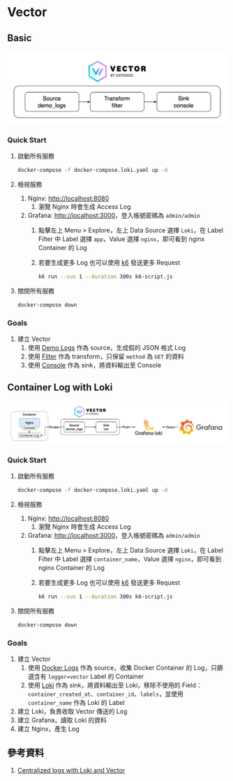 # Vector

## Basic

![Architecture](./arch-basic.png)

### Quick Start

1. 啟動所有服務

    ```bash
    docker-compose -f docker-compose.loki.yaml up -d
    ```

2. 檢視服務
   1. Nginx: [http://localhost:8080](http://localhost:8080)
      1. 瀏覽 Nginx 時會生成 Access Log
   2. Grafana: [http://localhost:3000](http://localhost:3000)，登入帳號密碼為 `admin/admin`
      1. 點擊左上 Menu > Explore，左上 Data Source 選擇 `Loki`，在 Label Filter 中 Label 選擇 `app`，Value 選擇 `nginx`，即可看到 nginx Container 的 Log
      2. 若要生成更多 Log 也可以使用 [k6](https://k6.io/) 發送更多 Request

            ```bash
            k6 run --vus 1 --duration 300s k6-script.js
            ```

3. 關閉所有服務

    ```bash
    docker-compose down
    ```

### Goals

1. 建立 Vector
   1. 使用 [Demo Logs](https://vector.dev/docs/reference/configuration/sources/demo_logs/) 作為 source，生成假的 JSON 格式 Log
   2. 使用 [Filter](https://vector.dev/docs/reference/configuration/transforms/filter/) 作為 transform，只保留 `method` 為 `GET` 的資料
   3. 使用 [Console](https://vector.dev/docs/reference/configuration/sinks/console/) 作為 sink，將資料輸出至 Console

## Container Log with Loki

![Architecture](./arch-loki.png)

### Quick Start

1. 啟動所有服務

    ```bash
    docker-compose -f docker-compose.loki.yaml up -d
    ```

2. 檢視服務
   1. Nginx: [http://localhost:8080](http://localhost:8080)
      1. 瀏覽 Nginx 時會生成 Access Log
   2. Grafana: [http://localhost:3000](http://localhost:3000)，登入帳號密碼為 `admin/admin`
      1. 點擊左上 Menu > Explore，左上 Data Source 選擇 `Loki`，在 Label Filter 中 Label 選擇 `container_name`，Value 選擇 `nginx`，即可看到 nginx Container 的 Log
      2. 若要生成更多 Log 也可以使用 [k6](https://k6.io/) 發送更多 Request

            ```bash
            k6 run --vus 1 --duration 300s k6-script.js
            ```

3. 關閉所有服務

    ```bash
    docker-compose down
    ```

### Goals

1. 建立 Vector
   1. 使用 [Docker Logs](https://vector.dev/docs/reference/configuration/sources/docker_logs/) 作為 source，收集 Docker Container 的 Log，只篩選含有 `logger=vector` Label 的 Container
   2. 使用 [Loki](https://vector.dev/docs/reference/configuration/sinks/loki/) 作為 sink，將資料輸出至 Loki，移除不使用的 Field：`container_created_at`、`container_id`、`labels`，並使用 `container_name` 作為 Loki 的 Label
2. 建立 Loki，負責收取 Vector 傳送的 Log
3. 建立 Grafana，讀取 Loki 的資料
4. 建立 Nginx，產生 Log

## 參考資料

1. [Centralized logs with Loki and Vector](https://ilhicas.com/2023/01/29/Using-vector-to-centralize-logs-in-loki.html)
